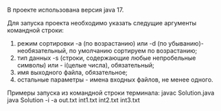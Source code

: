 В проекте использована версия java 17.

Для запуска проекта необходимо указать следущие аргументы командной строки:
1. режим сортировки -a (по возрастанию) или -d (по убыванию)- необязательный, по умолчанию
сортируем по возрастанию;
2. тип данных -s (строки, содержающие любые непробельные символы) или - i(целые числа),
обязательный;
3. имя выходного файла, обязательное;
4. остальные параметры - имена входных файлов, не менее одного.

Примеры запуска из командной строки терминала:
javac Solution.java
java Solution -i -a out.txt int1.txt int2.txt int3.txt
